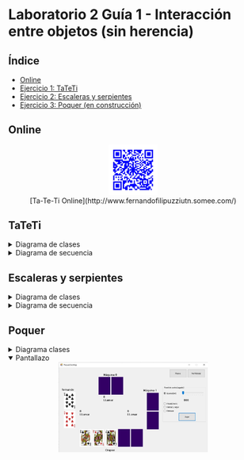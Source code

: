 # Laboratorio 2 Guía 1 - Interacción entre objetos (sin herencia)

## Índice

* [Online](#online)
* [Ejercicio 1: TaTeTi](#tateti)
* [Ejercicio 2: Escaleras y serpientes](#escaleras-y-serpientes)
* [Ejercicio 3: Poquer (en construcción)](#poquer)
 
## Online

<div align="center" style="100%">
  <img src="Ej1_TaTeTi/TaTeTiWeb/docs/qr.jpg" style="width:20%;"/>
   <div align="center">
  [Ta-Te-Ti Online](http://www.fernandofilipuzziutn.somee.com/)
   </div>
</div>

## TaTeTi
<details>
<summary>Diagrama de clases</summary>
<br/>
<img src="https://github.com/fernandofilipuzzi-utn/Lab2Guia1/blob/main/Ej1_TaTeTi/TaTeTiClassLib/uml/TaTeTi.jpg"/>
<br/>
</details>

<details>
<summary>Diagrama de secuencia</summary>
<img src="https://github.com/fernandofilipuzzi-utn/Lab2Guia1/blob/main/Ej1_TaTeTi/TaTeTiClassLib/uml/TaTeTi_diagrama_secuencia.jpg"/>
</details>

## Escaleras y serpientes
<details>
<summary>Diagrama de clases</summary>
<br/> 
<img src="https://github.com/fernandofilipuzzi-utn/Lab2Guia1/blob/main/Ej2_EscalerasYSerpientes/EscalerasYSerpientesClassLib/uml/EscalerasYSerpientes.jpg"/>
 </details>
<details>
<summary>Diagrama de secuencia</summary>
<br/> 
<img src="https://github.com/fernandofilipuzzi-utn/Lab2Guia1/blob/main/Ej2_EscalerasYSerpientes/EscalerasYSerpientesClassLib/uml/EyS_diagrama_secuencia.jpg"/>
</details>

## Poquer
<details>
<summary>Diagrama clases</summary>
<br/>
<img src="https://github.com/fernandofilipuzzi-utn/Lab2Guia1/blob/main/Ej3_Poquer/PoquerClassLib/uml/poquer.jpg"/>
</details>

<details open>
<summary>Pantallazo</summary>
<div align="center" style="100%">
  <img src="Ej3_Poquer/PoquerDesktop/doc/formulario.jpg" style="width:60%;"/>
</div>
</details>
